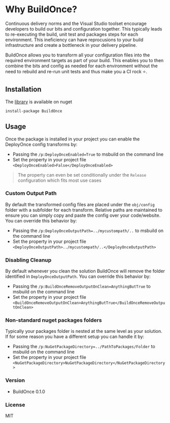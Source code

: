 # Why BuildOnce?

Continuous delivery norms and the Visual Studio toolset encourage developers to build our bits and configuration together.
This typically leads to re-executing the build, unit test and packages steps for each environment.
This ineficiency can have reprocusions to your build infrastructure and create a bottleneck in your delivery pipeline.  

BuildOnce allows you to transform all your configuration files into the required environment targets as part of your build. 
This enables you to then combine the bits and config as needed for each environment without the need to rebuild and re-run unit tests and thus make you a CI rock :star:.

## Installation

The [library] is available on nuget 

`install-package BuildOnce`

## Usage

Once the package is installed in your project you can enable the DeployOnce config transforms by:

* Passing the `/p:DeployOnceEnabled=True` to msbuild on the command line
* Set the property in your project file `<DeployOnceEnabled>False</DeployOnceEnabled>`

> The property can even be set conditionally under the `Release` configuration which fits most use cases

### Custom Output Path

By default the transformed config files are placed under the `obj/config` folder with a subfolder for each transform. 
Relative paths are maintained to ensure you can simply copy and paste the config over your code/website.
You can override this behavior by:

* Passing the `/p:DeployOnceOutputPath=../mycustompath/..` to msbuild on the command line
* Set the property in your project file `<DeployOnceOutputPath>../mycustompath/..</DeployOnceOutputPath>`

### Disabling Cleanup

By default whenever you clean the solution BuildOnce will remove the folder identified in `DeployOnceOutputPath`.
You can override this behavior by:

* Passing the `/p:BuildOnceRemoveOutputOnClean=AnythingButTrue` to msbuild on the command line
* Set the property in your project file `<BuildOnceRemoveOutputOnClean>AnythingButTrue</BuildOnceRemoveOutputOnClean>`

### Non-standard nuget packages folders

Typically your packages folder is nested at the same level as your solution. 
If for some reason you have a different setup you can handle it by:

* Passing the `/p:NuGetPackageDirectory=../PathToPackages/Folder` to msbuild on the command line
* Set the property in your project file `<NuGetPackageDirectory>NuGetPackageDirectory</NuGetPackageDirectory>`

### Version
* BuildOnce 0.1.0

### License
MIT

[library]:https://www.nuget.org/packages/BuildOnce/
